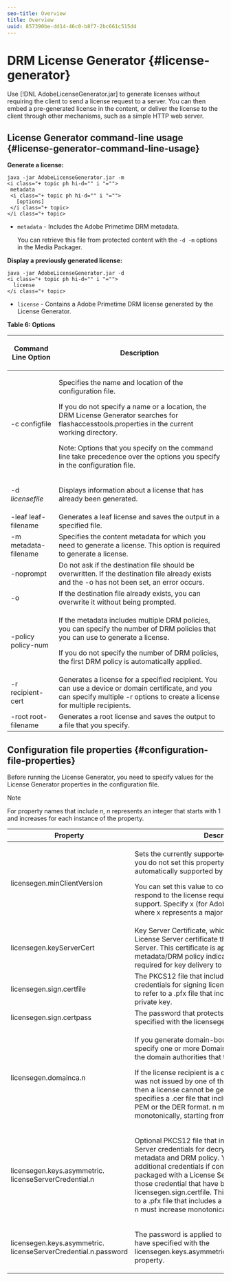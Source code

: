 ```yaml
---
seo-title: Overview
title: Overview
uuid: 857390be-dd14-46c0-b8f7-2bc661c515d4
---
```


# DRM License Generator {#license-generator}

Use [!DNL AdobeLicenseGenerator.jar] to generate licenses without requiring the client to send a license request to a server. You can then embed a pre-generated license in the content, or deliver the license to the client through other mechanisms, such as a simple HTTP web server.

## License Generator command-line usage {#license-generator-command-line-usage}

**Generate a license:**

```
java -jar AdobeLicenseGenerator.jar -m 
<i class="+ topic ph hi-d="" i "="">
 metadata 
 <i class="+ topic ph hi-d="" i "="">
   [options]
 </i class="+ topic>
</i class="+ topic>
```

* `metadata` - Includes the Adobe Primetime DRM metadata.

  You can retrieve this file from protected content with the `-d -m` options in the Media Packager.

**Display a previously generated license:**

```
java -jar AdobeLicenseGenerator.jar -d 
<i class="+ topic ph hi-d="" i "="">
  license
</i class="+ topic>
```

* `license` - Contains a Adobe Primetime DRM license generated by the License Generator.

**Table 6: Options**

<table frame="all" colsep="1" rowsep="1" class="+ topic/table adobe-d/table " id="table_skr_vry_n4">  
 <thead class="- topic/thead "> 
  <tr rowsep="1" class="- topic/row "> 
   <th colname="1" class="- topic/entry entry"> <p class="- topic/p ">Command Line Option </p> </th> 
   <th colname="2" class="- topic/entry entry"> <p class="- topic/p ">Description </p> </th> 
  </tr> 
 </thead>
 <tbody class="- topic/tbody "> 
  <tr rowsep="1" class="- topic/row "> 
   <td colname="1" class="- topic/entry "><span class="+ topic/ph pr-d/codeph codeph">-c configfile</span> </td> 
   <td colname="2" class="- topic/entry "> <p class="- topic/p ">Specifies the name and location of the configuration file. </p> <p class="- topic/p ">If you do not specify a name or a location, the DRM License Generator searches for <span class="filepath"> flashaccesstools.properties</span> in the current working directory. </p> <p>Note:  Options that you specify on the command line take precedence over the options you specify in the configuration file. </p> </td> 
  </tr> 
  <tr rowsep="1" class="- topic/row "> 
   <td colname="1" class="- topic/entry "> <p class="- topic/p ">-d <i class="+ topic/ph hi-d/i "><span class="+ topic/ph pr-d/codeph codeph"> licensefile</span></i> </p> </td> 
   <td colname="2" class="- topic/entry "> Displays information about a license that has already been generated. </td> 
  </tr> 
  <tr rowsep="1" class="- topic/row "> 
   <td colname="1" class="- topic/entry "><span class="+ topic/ph pr-d/codeph codeph">-leaf leaf-filename</span> </td> 
   <td colname="2" class="- topic/entry "> Generates a leaf license and saves the output in a specified file. </td> 
  </tr> 
  <tr rowsep="1" class="- topic/row "> 
   <td colname="1" class="- topic/entry "><span class="+ topic/ph pr-d/codeph codeph">-m metadata-filename</span> </td> 
   <td colname="2" class="- topic/entry "> Specifies the content metadata for which you need to generate a license. This option is required to generate a license. </td> 
  </tr> 
  <tr rowsep="1" class="- topic/row "> 
   <td colname="1" class="- topic/entry "><span class="codeph"> -noprompt</span> </td> 
   <td colname="2" class="- topic/entry ">Do not ask if the destination file should be overwritten. If the destination file already exists and the <span class="codeph"> -o</span> has not been set, an error occurs. </td> 
  </tr> 
  <tr rowsep="1" class="- topic/row "> 
   <td colname="1" class="- topic/entry "><span class="codeph"> -o</span> </td> 
   <td colname="2" class="- topic/entry "> If the destination file already exists, you can overwrite it without being prompted. </td> 
  </tr> 
  <tr rowsep="1" class="- topic/row "> 
   <td colname="1" class="- topic/entry "><span class="+ topic/ph pr-d/codeph codeph">-policy policy-num</span> </td> 
   <td colname="2" class="- topic/entry "> <p>If the metadata includes multiple DRM policies, you can specify the number of DRM policies that you can use to generate a license. </p> <p>If you do not specify the number of DRM policies, the first DRM policy is automatically applied. </p> </td> 
  </tr> 
  <tr rowsep="1" class="- topic/row "> 
   <td colname="1" class="- topic/entry "><span class="+ topic/ph pr-d/codeph codeph">-r recipient-cert</span> </td> 
   <td colname="2" class="- topic/entry ">Generates a license for a specified recipient. You can use a device or domain certificate, and you can specify multiple <span class="+ topic/ph pr-d/codeph codeph"> -r </span>options to create a license for multiple recipients. </td> 
  </tr> 
  <tr rowsep="0" class="- topic/row "> 
   <td colname="1" class="- topic/entry "><span class="+ topic/ph pr-d/codeph codeph">-root root-filename</span> </td> 
   <td colname="2" class="- topic/entry "> Generates a root license and saves the output to a file that you specify. </td> 
  </tr> 
 </tbody> 
</table>

## Configuration file properties {#configuration-file-properties}

Before running the License Generator, you need to specify values for the License Generator properties in the configuration file. 

>[!NOTE]
>
>For property names that include *n*, *n* represents an integer that starts with 1 and increases for each instance of the property.

<table frame="all" colsep="1" rowsep="1" class="+ topic/table adobe-d/table " id="table_qk1_rry_n4"> 
 <thead class="- topic/thead "> 
  <tr rowsep="1" class="- topic/row "> 
   <th colname="1" class="- topic/entry entry"> Property </th> 
   <th colname="2" class="- topic/entry entry"> Description </th> 
  </tr> 
 </thead>
 <tbody class="- topic/tbody "> 
  <tr rowsep="1" class="- topic/row "> 
   <td colname="1" class="- topic/entry "><span class="+ topic/ph pr-d/codeph codeph"> licensegen.minClientVersion</span> </td> 
   <td colname="2" class="- topic/entry "> <p>Sets the currently supported minimum client version. If you do not set this property, all versions are automatically supported by default. </p> <p>You can set this value to control how older clients respond to the license requirements that they do not support. Specify <span class="codeph"> x</span> (for Adobe Primetime DRM x.0) where <span class="codeph"> x</span> represents a major release number. </p> </td> 
  </tr> 
  <tr rowsep="1" class="- topic/row "> 
   <td colname="1" class="- topic/entry "><span class="+ topic/ph pr-d/codeph codeph"> licensegen.keyServerCert</span> </td> 
   <td colname="2" class="- topic/entry "> Key Server Certificate, which is an Adobe-issued License Server certificate that is used by the Key Server. This certificate is applied only if the metadata/DRM policy indicates that a Key Server is required for key delivery to iOS devices. </td> 
  </tr> 
  <tr rowsep="1" class="- topic/row "> 
   <td colname="1" class="- topic/entry "><span class="+ topic/ph pr-d/codeph codeph"> licensegen.sign.certfile</span> </td> 
   <td colname="2" class="- topic/entry "> The PKCS12 file that includes the License Server credentials for signing licenses. This property needs to refer to a .pfx file that includes a certificate and private key. </td> 
  </tr> 
  <tr rowsep="1" class="- topic/row "> 
   <td colname="1" class="- topic/entry "><span class="+ topic/ph pr-d/codeph codeph"> licensegen.sign.certpass</span> </td> 
   <td colname="2" class="- topic/entry ">The password that protects the file that you have specified with the <span class="+ topic/ph pr-d/codeph codeph"> licensegen.sign.certfile</span> option. </td> 
  </tr> 
  <tr rowsep="1" class="- topic/row "> 
   <td colname="1" class="- topic/entry "><span class="+ topic/ph pr-d/codeph codeph">licensegen.domainca.n</span> </td> 
   <td colname="2" class="- topic/entry "> <p>If you generate domain-bound licenses, you must specify one or more Domain CA certificates to indicate the domain authorities that the license issuer can trust. </p> <p>If the license recipient is a domain certificate, which was not issued by one of the specified Domain CAs, then a license cannot be generated. This property specifies a <span class="filepath"> .cer</span> file that includes the certificate in the PEM or the DER format. <span class="codeph">n</span> must increase monotonically, starting from 1. </p> </td> 
  </tr> 
  <tr rowsep="1" class="- topic/row "> 
   <td colname="1" class="- topic/entry "> 
    <lines>
     <span class="+ topic/ph pr-d/codeph codeph">licensegen.keys.asymmetric. licenseServerCredential.n</span>
    </lines> </td> 
   <td colname="2" class="- topic/entry "> <p class="- topic/p ">Optional PKCS12 file that includes additional License Server credentials for decrypting the CEK in the metadata and DRM policy. You can configure additional credentials if content has previously been packaged with a License Server certificate other than those credential that have been specified with <span class="codeph"> licensegen.sign.certfile</span>. This property needs to refer to a <span class="filepath"> .pfx</span> file that includes a certificate and private key. <span class="codeph">n</span> must increase monotonically, starting from 1. </p> </td> 
  </tr> 
  <tr rowsep="0" class="- topic/row "> 
   <td colname="1" class="- topic/entry "> 
    <lines>
     <span class="+ topic/ph pr-d/codeph codeph">licensegen.keys.asymmetric. licenseServerCredential.n.password</span>
    </lines> </td> 
   <td colname="2" class="- topic/entry "> <p>The password is applied to protect the file that you have specified with the<span class="+ topic/ph pr-d/codeph codeph"> licensegen.keys.asymmetric.licenseServerCredential.n</span> property. </p> </td> 
  </tr> 
 </tbody> 
</table>